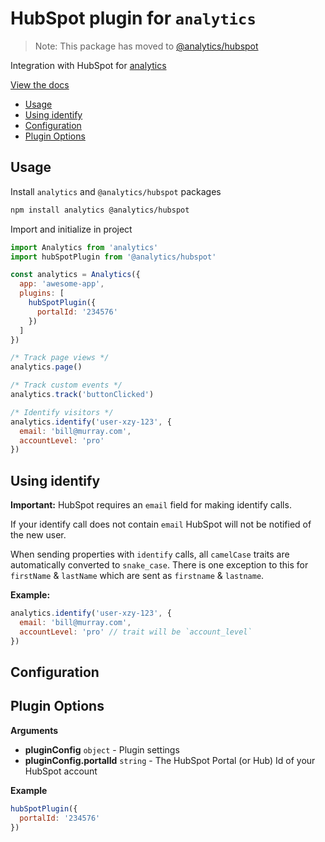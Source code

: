 # HubSpot plugin for `analytics`

> Note: This package has moved to [@analytics/hubspot](https://www.npmjs.com/package/@analytics/hubspot)

Integration with HubSpot for [analytics](https://www.npmjs.com/package/analytics)

[View the docs](https://getanalytics.io/plugins/hubspot/)

<!-- ANALYTICS_DOCS:START (TOC) -->
- [Usage](#usage)
- [Using identify](#using-identify)
- [Configuration](#configuration)
- [Plugin Options](#plugin-options)
<!-- ANALYTICS_DOCS:END (TOC) -->

## Usage

Install `analytics` and `@analytics/hubspot` packages

```bash
npm install analytics @analytics/hubspot
```

Import and initialize in project

```js
import Analytics from 'analytics'
import hubSpotPlugin from '@analytics/hubspot'

const analytics = Analytics({
  app: 'awesome-app',
  plugins: [
    hubSpotPlugin({
      portalId: '234576'
    })
  ]
})

/* Track page views */
analytics.page()

/* Track custom events */
analytics.track('buttonClicked')

/* Identify visitors */
analytics.identify('user-xzy-123', {
  email: 'bill@murray.com',
  accountLevel: 'pro'
})
```

## Using identify

**Important:** HubSpot requires an `email` field for making identify calls.

If your identify call does not contain `email` HubSpot will not be notified of the new user.

When sending properties with `identify` calls, all `camelCase` traits are automatically converted to `snake_case`. There is one exception to this for `firstName` & `lastName` which are sent as `firstname` & `lastname`.

**Example:**

```js
analytics.identify('user-xzy-123', {
  email: 'bill@murray.com',
  accountLevel: 'pro' // trait will be `account_level`
})
```

## Configuration

<!-- ANALYTICS_DOCS:START (API) -->
## Plugin Options

**Arguments**

- **pluginConfig** <code>object</code> - Plugin settings
- **pluginConfig.portalId** <code>string</code> - The HubSpot Portal (or Hub) Id of your HubSpot account

**Example**

```js
hubSpotPlugin({
  portalId: '234576'
})
```
<!-- ANALYTICS_DOCS:END -->
